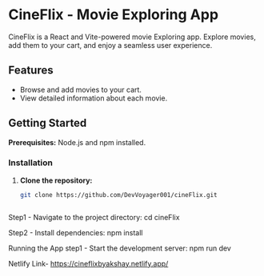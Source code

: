 # CineFlix - Movie Exploring App

CineFlix is a React and Vite-powered movie Exploring app. Explore movies, add them to your cart, and enjoy a seamless user experience.

## Features

- Browse and add movies to your cart.
- View detailed information about each movie.

## Getting Started

**Prerequisites:** Node.js and npm installed.

### Installation

1. **Clone the repository:**

   ```bash
   git clone https://github.com/DevVoyager001/cineFlix.git



Step1 - Navigate to the project directory:
cd cineFlix

Step2 - Install dependencies:
npm install


Running the App
step1 - Start the development server:
npm run dev



Netlify Link- https://cineflixbyakshay.netlify.app/

